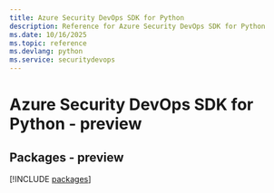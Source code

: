 ```yaml
---
title: Azure Security DevOps SDK for Python
description: Reference for Azure Security DevOps SDK for Python
ms.date: 10/16/2025
ms.topic: reference
ms.devlang: python
ms.service: securitydevops
---
```

# Azure Security DevOps SDK for Python - preview
## Packages - preview
[!INCLUDE [packages](security-devops-index.md)]